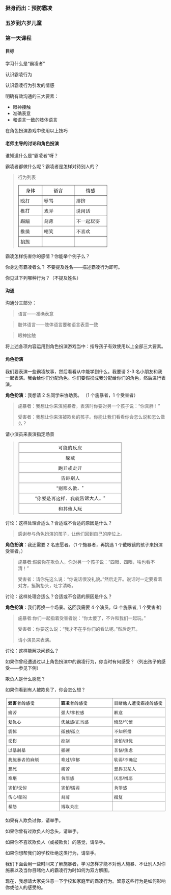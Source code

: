 ### 挺身而出：预防霸凌

### 五岁到六岁儿童

### 第一天课程

#### 目标

学习什么是“霸凌者”

认识霸凌行为

认识霸凌行为引发的情感

明确有效沟通的三大要素：

* 眼神接触
* 准确表意
* 和语言一致的肢体语言

在角色扮演游戏中使用以上技巧

#### 老师主导的讨论和角色扮演

谁知道什么是“霸凌者”呀？

霸凌者都做什么呢？霸凌者是怎样对待别人的？

> 行为列表
> 
> ![](/assets/QQ20160724-0.png)

霸凌怎样伤害你的感情？你能举个例子么？

你身边有霸凌者么？ 不要提及姓名——描述霸凌行为即可。

你见过下列哪种行为？（不提及姓名）

#### 沟通

沟通分三部分：

> 语言——准确表意

> 肢体语言——肢体语言要和语言表意一致

> 眼神接触

将上述各项内容运用到角色扮演游戏当中：指导孩子有效使用以上全部三大要素。

#### 角色扮演

我们要表演一些霸凌故事，然后看看从中能学到什么。我要请 2-3 名小朋友和我一起表演。我会给你们分配角色。你们要假扮成我分配给你们的角色，然后进行表演。

**角色扮演**：我想请 2 名同学来协助我。 （1 个施暴者，1 个受害者）

> 施暴者：我想让你来演施暴者，表演时你要对另一个孩子说：“你真胖！”
> 
> 受害者：我想让你来演被欺负的孩子。你能让我们看看你会怎么说和怎么做么？

请小演员来表演指定场景

> ![](/assets/QQ20160724-1.png)

讨论：这样处理合适么？合适或不合适的原因是什么？

> 感谢参与角色扮演的孩子，让他们回到自己的座位上。

**角色扮演**：我还需要 2 名志愿者。（1 个施暴者，再挑选 1 个戴眼镜的孩子来扮演受害者。）

> 施暴者:假装你在欺负人，你对另一个孩子说：“四眼、四眼，啥也看不清！”
> 
> 受害者：请你先这么说：“你说话很没礼貌。”然后走开。说话时一定要看着对方，挺胸抬头，吐字清晰。

讨论：这样处理合适么？合适或不合适的原因是什么？

**角色扮演**：我们再换一个场景。这回我需要 4 个演员。\(3 个施暴者, 1 个受害者\)

> 施暴者:你们一起指着受害者说：“你太傻了，不许和我们一起玩。”
> 
> 受害者：你要这么说：“我才不在乎你们的看法呢。”然后走开。
> 
> 请小演员来表演。

讨论：这样能解决问题么？

如果你曾经遭遇过以上角色扮演中的霸凌行为，你当时有何感受？（列出孩子的感受——参见下例）

欺负人是什么感觉？

如果你看到有人被欺负了，你会怎么想？

![](/assets/QQ20160724-2.png)

如果有人欺负过你，请举手。 

如果你曾有过欺负人的念头，请举手。

如果你不喜欢欺负人（或被欺负）的感觉，请举手。

如果你想帮我们的学校杜绝这类行为，请举手。

我们下面会用一些时间来了解施暴者，学习怎样才能不对他人施暴、不让别人对你施暴以及当你目睹他人的霸凌行为时如何为双方解围。

现在，我想请大家先注意一下学校和家庭里的霸凌行为。留意这些行为是如何影响你或他人的感受的。
